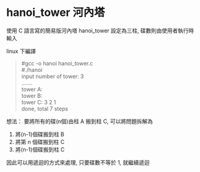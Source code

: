 # hanoi_tower 河內塔
使用 C 語言寫的簡易版河內塔 hanoi_tower
設定為三柱, 碟數則由使用者執行時輸入

linux 下編譯

>#gcc -o hanoi hanoi_tower.c  
>#./hanoi  
>input number of tower: 3  
>.......  
>tower A:  
>tower B:  
>tower C: 3 2 1  
>done, total 7 steps  

想法：
要將所有的碟(n個)由柱 A 搬到柱 C, 可以將問題拆解為
1. 將(n-1)個碟搬到柱 B
2. 將第 n 個碟搬到柱 C
3. 將(n-1)個碟搬到柱 C

因此可以用遞迴的方式來處理, 只要碟數不等於 1, 就繼續遞迴
